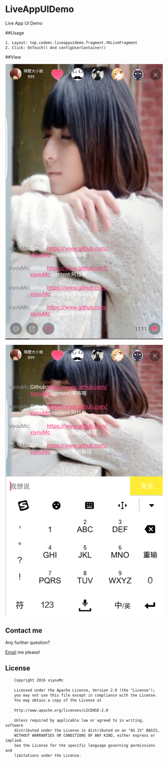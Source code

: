 
# LiveAppUIDemo
Live App UI Demo


##Usage


```
1. Layout: top.codemc.liveappuidemo.fragment.YKLiveFragment
2. Click: OnTouch() And configUserContainer()
```

##View

![Screenshot](ScreenCapture/live_home1.png?raw=true)

![Screenshot](ScreenCapture/live_home.png?raw=true)

## Contact me

Any further question?

[Email](mailto:tmac694449212@gmail.com) me please!

## License

        Copyright 2016 xiyouMc

        Licensed under the Apache License, Version 2.0 (the "License");
        you may not use this file except in compliance with the License.
        You may obtain a copy of the License at

        http://www.apache.org/licenses/LICENSE-2.0

        Unless required by applicable law or agreed to in writing, software
        distributed under the License is distributed on an "AS IS" BASIS,
        WITHOUT WARRANTIES OR CONDITIONS OF ANY KIND, either express or implied.
        See the License for the specific language governing permissions and
        limitations under the License.

